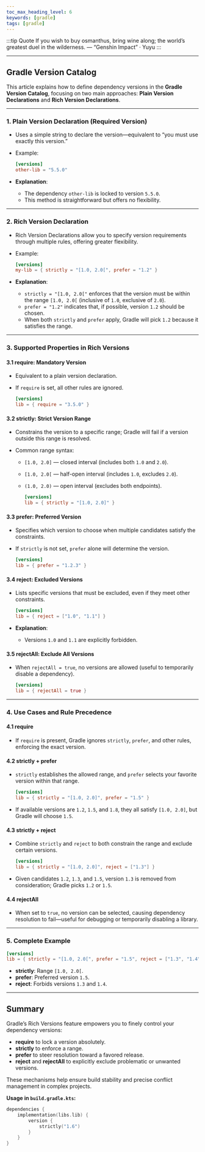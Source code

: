 ```yaml
---
toc_max_heading_level: 6
keywords: [gradle]
tags: [gradle]
---
```



:::tip Quote
If you wish to buy osmanthus, bring wine along; the world’s greatest duel in the wilderness.
— “Genshin Impact” · Yuyu
:::

---

## Gradle Version Catalog

This article explains how to define dependency versions in the **Gradle Version Catalog**, focusing on two main approaches: **Plain Version Declarations** and **Rich Version Declarations**.

---

### 1. Plain Version Declaration (Required Version)

* Uses a simple string to declare the version—equivalent to “you must use exactly this version.”

* Example:

  ```toml
  [versions]
  other-lib = "5.5.0"
  ```

* **Explanation**:

  * The dependency `other-lib` is locked to version `5.5.0`.
  * This method is straightforward but offers no flexibility.

---

### 2. Rich Version Declaration

* Rich Version Declarations allow you to specify version requirements through multiple rules, offering greater flexibility.

* Example:

  ```toml
  [versions]
  my-lib = { strictly = "[1.0, 2.0[", prefer = "1.2" }
  ```

* **Explanation**:

  * `strictly = "[1.0, 2.0["` enforces that the version must be within the range `[1.0, 2.0[` (inclusive of `1.0`, exclusive of `2.0`).
  * `prefer = "1.2"` indicates that, if possible, version `1.2` should be chosen.
  * When both `strictly` and `prefer` apply, Gradle will pick `1.2` because it satisfies the range.

---

### 3. Supported Properties in Rich Versions

#### 3.1 **require**: Mandatory Version

* Equivalent to a plain version declaration.
* If `require` is set, all other rules are ignored.

  ```toml
  [versions]
  lib = { require = "3.5.0" }
  ```

#### 3.2 **strictly**: Strict Version Range

* Constrains the version to a specific range; Gradle will fail if a version outside this range is resolved.
* Common range syntax:

  * `[1.0, 2.0]` — closed interval (includes both `1.0` and `2.0`).
  * `[1.0, 2.0[` — half-open interval (includes `1.0`, excludes `2.0`).
  * `(1.0, 2.0)` — open interval (excludes both endpoints).

    ```toml
    [versions]
    lib = { strictly = "[1.0, 2.0]" }
    ```

#### 3.3 **prefer**: Preferred Version

* Specifies which version to choose when multiple candidates satisfy the constraints.
* If `strictly` is not set, `prefer` alone will determine the version.

  ```toml
  [versions]
  lib = { prefer = "1.2.3" }
  ```

#### 3.4 **reject**: Excluded Versions

* Lists specific versions that must be excluded, even if they meet other constraints.

  ```toml
  [versions]
  lib = { reject = ["1.0", "1.1"] }
  ```
* **Explanation**:

  * Versions `1.0` and `1.1` are explicitly forbidden.

#### 3.5 **rejectAll**: Exclude All Versions

* When `rejectAll = true`, no versions are allowed (useful to temporarily disable a dependency).

  ```toml
  [versions]
  lib = { rejectAll = true }
  ```

---

### 4. Use Cases and Rule Precedence

#### 4.1 **require**

* If `require` is present, Gradle ignores `strictly`, `prefer`, and other rules, enforcing the exact version.

#### 4.2 **strictly + prefer**

* `strictly` establishes the allowed range, and `prefer` selects your favorite version within that range.

  ```toml
  [versions]
  lib = { strictly = "[1.0, 2.0]", prefer = "1.5" }
  ```
* If available versions are `1.2`, `1.5`, and `1.8`, they all satisfy `[1.0, 2.0]`, but Gradle will choose `1.5`.

#### 4.3 **strictly + reject**

* Combine `strictly` and `reject` to both constrain the range and exclude certain versions.

  ```toml
  [versions]
  lib = { strictly = "[1.0, 2.0]", reject = ["1.3"] }
  ```
* Given candidates `1.2`, `1.3`, and `1.5`, version `1.3` is removed from consideration; Gradle picks `1.2` or `1.5`.

#### 4.4 **rejectAll**

* When set to `true`, no version can be selected, causing dependency resolution to fail—useful for debugging or temporarily disabling a library.

---

### 5. Complete Example

```toml
[versions]
lib = { strictly = "[1.0, 2.0[", prefer = "1.5", reject = ["1.3", "1.4"] }
```

* **strictly**: Range `[1.0, 2.0[`.
* **prefer**: Preferred version `1.5`.
* **reject**: Forbids versions `1.3` and `1.4`.

---

## Summary

Gradle’s Rich Versions feature empowers you to finely control your dependency versions:

* **require** to lock a version absolutely.
* **strictly** to enforce a range.
* **prefer** to steer resolution toward a favored release.
* **reject** and **rejectAll** to explicitly exclude problematic or unwanted versions.

These mechanisms help ensure build stability and precise conflict management in complex projects.

**Usage in `build.gradle.kts`:**

```kotlin
dependencies {
    implementation(libs.lib) {
        version {
            strictly("1.6")
        }
    }
}
```
